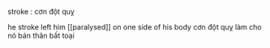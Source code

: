 stroke : cơn đột quỵ


he stroke left him [[paralysed]] on one side of his body
cơn đột quỵ làm cho nó bán thân bất toại